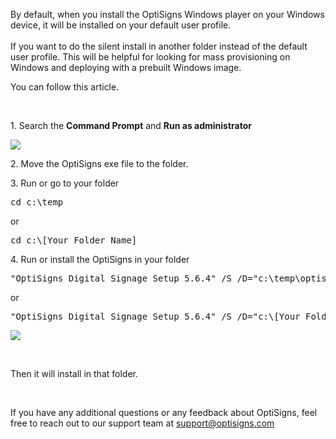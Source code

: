 <p>By default, when you install the OptiSigns Windows player on your Windows device, it will be installed on your default user profile. <br><br>If you want to do the silent install in another folder instead of the default user profile. This will be helpful for looking for mass provisioning on Windows and deploying with a prebuilt Windows image.</p>
<p>You can follow this article.</p>
<p> </p>
<p>1. Search the <strong>Command Prompt</strong> and <strong>Run as administrator</strong></p>
<p><img src="https://support.optisigns.com/hc/article_attachments/15861776979603"></p>
<p>2. Move the OptiSigns exe file to the folder. </p>
<p>3. Run or go to your folder</p>
<pre>cd c:\temp</pre>
<p>or</p>
<pre>cd c:\[Your Folder Name]</pre>
<p>4. Run or install the OptiSigns in your folder</p>
<pre>"OptiSigns Digital Signage Setup 5.6.4" /S /D="c:\temp\optisigns"</pre>
<p>or</p>
<pre>"OptiSigns Digital Signage Setup 5.6.4" /S /D="c:\[Your Folder Name]\optisigns"</pre>
<p class="wysiwyg-text-align-center"><img src="https://support.optisigns.com/hc/article_attachments/15912711216275"></p>
<p class="wysiwyg-text-align-center"> </p>
<p class="wysiwyg-text-align-left">Then it will install in that folder.</p>
<p class="wysiwyg-text-align-left"> </p>
<p class="wysiwyg-text-align-left">If you have any additional questions or any feedback about OptiSigns, feel free to reach out to our support team at <a href="mailto:support@optisigns.com" target="_self">support@optisigns.com</a></p>
<p class="wysiwyg-text-align-left"> </p>